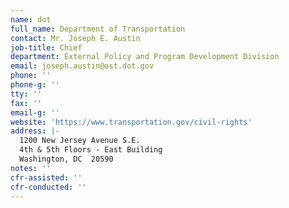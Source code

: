 ```yaml
---
name: dot
full_name: Department of Transportation
contact: Mr. Joseph E. Austin
job-title: Chief
department: External Policy and Program Development Division
email: joseph.austin@ost.dot.gov
phone: ''
phone-g: ''
tty: ''
fax: ''
email-g: ''
website: 'https://www.transportation.gov/civil-rights'
address: |-
  1200 New Jersey Avenue S.E.
  4th & 5th Floors - East Building
  Washington, DC  20590
notes: ''
cfr-assisted: ''
cfr-conducted: ''
---
```


